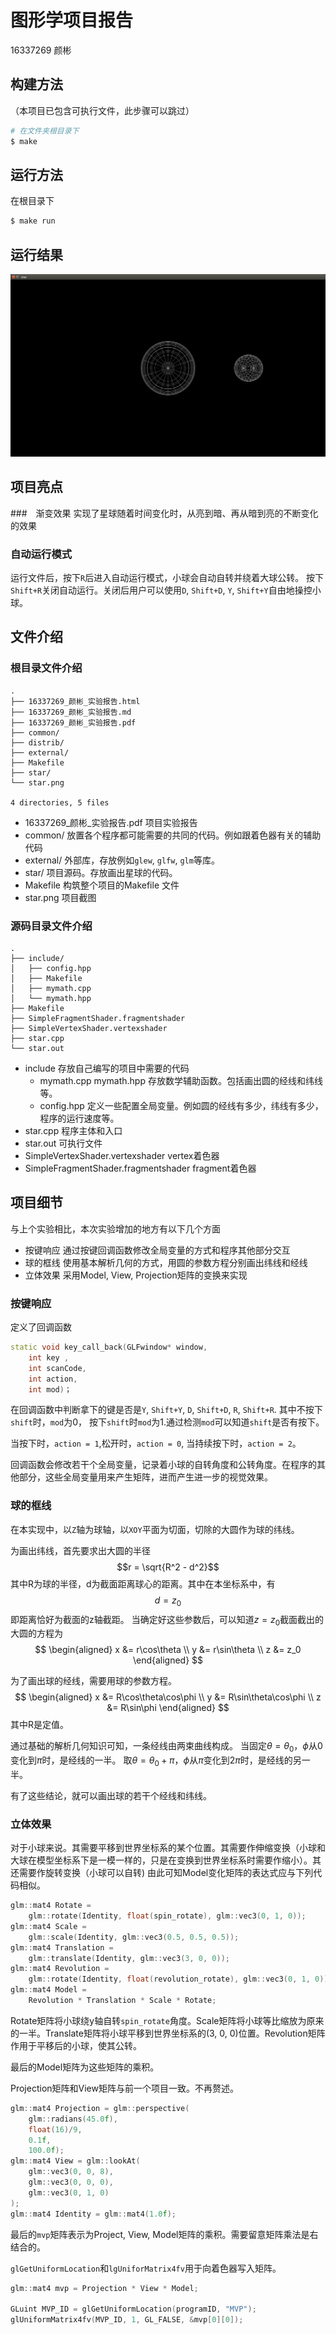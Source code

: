 # 图形学项目报告
16337269 颜彬
## 构建方法
（本项目已包含可执行文件，此步骤可以跳过）
``` sh
# 在文件夹根目录下
$ make
```
## 运行方法
在根目录下
``` sh
$ make run
```
## 运行结果
![](star.png)
## 项目亮点
###　渐变效果
实现了星球随着时间变化时，从亮到暗、再从暗到亮的不断变化的效果
### 自动运行模式
运行文件后，按下`R`后进入自动运行模式，小球会自动自转并绕着大球公转。
按下`Shift+R`关闭自动运行。关闭后用户可以使用`D`, `Shift+D`, `Y`, `Shift+Y`自由地操控小球。
## 文件介绍
### 根目录文件介绍
```
.
├── 16337269_颜彬_实验报告.html
├── 16337269_颜彬_实验报告.md
├── 16337269_颜彬_实验报告.pdf
├── common/
├── distrib/
├── external/
├── Makefile
├── star/
└── star.png

4 directories, 5 files
```
- 16337269_颜彬_实验报告.pdf
项目实验报告
- common/
放置各个程序都可能需要的共同的代码。例如跟着色器有关的辅助代码
- external/
外部库，存放例如`glew`, `glfw`, `glm`等库。
- star/
项目源码。存放画出星球的代码。
- Makefile
构筑整个项目的Makefile 文件
- star.png
项目截图
### 源码目录文件介绍
```
.
├── include/
│   ├── config.hpp
│   ├── Makefile
│   ├── mymath.cpp
│   └── mymath.hpp
├── Makefile
├── SimpleFragmentShader.fragmentshader
├── SimpleVertexShader.vertexshader
├── star.cpp
└── star.out
```
- include
存放自己编写的项目中需要的代码
    - mymath.cpp mymath.hpp
    存放数学辅助函数。包括画出圆的经线和纬线等。
    - config.hpp
    定义一些配置全局变量。例如圆的经线有多少，纬线有多少，程序的运行速度等。
- star.cpp
程序主体和入口
- star.out
可执行文件
- SimpleVertexShader.vertexshader
vertex着色器
- SimpleFragmentShader.fragmentshader
fragment着色器
## 项目细节
与上个实验相比，本次实验增加的地方有以下几个方面
- 按键响应
通过按键回调函数修改全局变量的方式和程序其他部分交互
- 球的框线
使用基本解析几何的方式，用圆的参数方程分别画出纬线和经线
- 立体效果
采用Model, View, Projection矩阵的变换来实现
### 按键响应
定义了回调函数
``` C++
static void key_call_back(GLFwindow* window, 
    int key ,
    int scanCode, 
    int action, 
    int mod)；
```
在回调函数中判断拿下的键是否是`Y`, `Shift+Y`, `D`, `Shift+D`, `R`, `Shift+R`.
其中不按下`shift`时，`mod`为0， 按下`shift`时`mod`为1.通过检测`mod`可以知道`shift`是否有按下。

当按下时，`action = 1`,松开时，`action = 0`, 当持续按下时，`action = 2`。

回调函数会修改若干个全局变量，记录着小球的自转角度和公转角度。在程序的其他部分，这些全局变量用来产生矩阵，进而产生进一步的视觉效果。

### 球的框线
在本实现中，以`Z`轴为球轴，以`XOY`平面为切面，切除的大圆作为球的纬线。

为画出纬线，首先要求出大圆的半径$$r = \sqrt{R^2 - d^2}$$
其中R为球的半径，d为截面距离球心的距离。其中在本坐标系中，有$$d = z_0$$
即距离恰好为截面的z轴截距。
当确定好这些参数后，可以知道$z = z_0$截面截出的大圆的方程为
$$
\begin{aligned}
x &= r\cos\theta \\
y &= r\sin\theta \\
z &= z_0
\end{aligned}
$$


为了画出球的经线，需要用球的参数方程。
$$
\begin{aligned}
x &= R\cos\theta\cos\phi \\
y &= R\sin\theta\cos\phi \\
z &= R\sin\phi
\end{aligned}
$$
其中R是定值。

通过基础的解析几何知识可知，一条经线由两束曲线构成。
当固定$\theta = \theta_0$，$\phi$从0变化到$\pi$时，是经线的一半。
取$\theta = \theta_0 + \pi$，$\phi$从$\pi$变化到$2\pi$时，是经线的另一半。

有了这些结论，就可以画出球的若干个经线和纬线。

### 立体效果
对于小球来说。其需要平移到世界坐标系的某个位置。其需要作伸缩变换（小球和大球在模型坐标系下是一模一样的，只是在变换到世界坐标系时需要作缩小）。其还需要作旋转变换（小球可以自转)
由此可知Model变化矩阵的表达式应与下列代码相似。
``` C++
glm::mat4 Rotate = 
    glm::rotate(Identity, float(spin_rotate), glm::vec3(0, 1, 0));
glm::mat4 Scale = 
    glm::scale(Identity, glm::vec3(0.5, 0.5, 0.5));
glm::mat4 Translation = 
    glm::translate(Identity, glm::vec3(3, 0, 0));
glm::mat4 Revolution = 
    glm::rotate(Identity, float(revolution_rotate), glm::vec3(0, 1, 0));
glm::mat4 Model = 
    Revolution * Translation * Scale * Rotate;
```
Rotate矩阵将小球绕y轴自转`spin_rotate`角度。Scale矩阵将小球等比缩放为原来的一半。Translate矩阵将小球平移到世界坐标系的(3, 0, 0)位置。Revolution矩阵作用于平移后的小球，使其公转。

最后的Model矩阵为这些矩阵的乘积。

Projection矩阵和View矩阵与前一个项目一致。不再赘述。
``` C++
glm::mat4 Projection = glm::perspective(
    glm::radians(45.0f), 
    float(16)/9, 
    0.1f, 
    100.0f);
glm::mat4 View = glm::lookAt(
    glm::vec3(0, 0, 8),
    glm::vec3(0, 0, 0),
    glm::vec3(0, 1, 0)
);
glm::mat4 Identity = glm::mat4(1.0f);
```

最后的`mvp`矩阵表示为Project, View, Model矩阵的乘积。需要留意矩阵乘法是右结合的。

`glGetUniformLocation`和`lgUniforMatrix4fv`用于向着色器写入矩阵。
```C++
glm::mat4 mvp = Projection * View * Model;

GLuint MVP_ID = glGetUniformLocation(programID, "MVP");
glUniformMatrix4fv(MVP_ID, 1, GL_FALSE, &mvp[0][0]);
```

